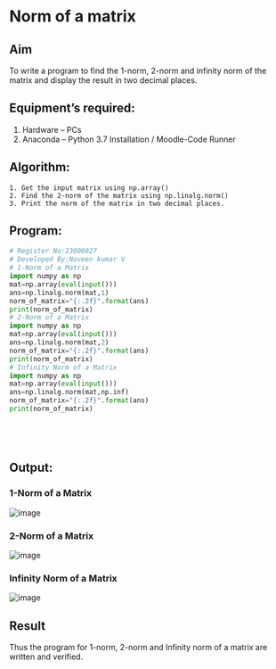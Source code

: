 # Norm of a matrix
## Aim
To write a program to find the 1-norm, 2-norm and infinity norm of the matrix and display the result in two decimal places.
## Equipment’s required:
1.	Hardware – PCs
2.	Anaconda – Python 3.7 Installation / Moodle-Code Runner
## Algorithm:
	1. Get the input matrix using np.array()   
    2. Find the 2-norm of the matrix using np.linalg.norm()
	3. Print the norm of the matrix in two decimal places.
## Program:
```Python
# Register No:23000827
# Developed By:Naveen kumar V
# 1-Norm of a Matrix
import numpy as np
mat=np.array(eval(input()))
ans=np.linalg.norm(mat,1)
norm_of_matrix="{:.2f}".format(ans)
print(norm_of_matrix)
# 2-Norm of a Matrix
import numpy as np
mat=np.array(eval(input()))
ans=np.linalg.norm(mat,2)
norm_of_matrix="{:.2f}".format(ans)
print(norm_of_matrix)
# Infinity Norm of a Matrix
import numpy as np
mat=np.array(eval(input()))
ans=np.linalg.norm(mat,np.inf)
norm_of_matrix="{:.2f}".format(ans)
print(norm_of_matrix)






```
## Output:
### 1-Norm of a Matrix
![image](https://github.com/Naveenkumarvedarajan/Norm-of-a-matrix/assets/147140428/17102e78-f8b0-4774-b640-5d423a2447a2)


### 2-Norm of a Matrix
![image](https://github.com/Naveenkumarvedarajan/Norm-of-a-matrix/assets/147140428/b6753511-f43e-45c0-b16f-66ded259cb24)


### Infinity Norm of a Matrix
![image](https://github.com/Naveenkumarvedarajan/Norm-of-a-matrix/assets/147140428/9718a03d-8f0d-4a39-a288-be9d02dcc689)


## Result
Thus the program for 1-norm, 2-norm and Infinity norm of a matrix are written and verified.
